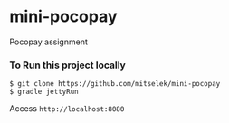 mini-pocopay
===============================
Pocopay assignment

### To Run this project locally
```shell
$ git clone https://github.com/mitselek/mini-pocopay
$ gradle jettyRun
```
Access ```http://localhost:8080```
